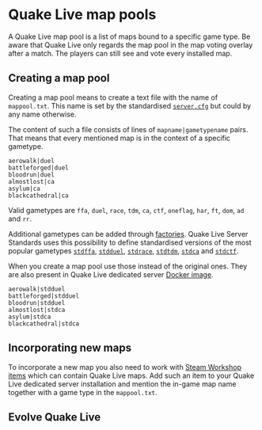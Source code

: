 # Quake Live map pools

A Quake Live map pool is a list of maps bound to a specific game type. Be aware that Quake Live only regards the map pool in the map voting overlay after a match. The players can still see and vote every installed map.

## Creating a map pool

Creating a map pool means to create a text file with the name of `mappool.txt`. This name is set by the standardised [`server.cfg`](https://github.com/quakelive-server-standards/quakelive-server-standards/tree/master/configs/standard) but could by any name otherwise.

The content of such a file consists of lines of `mapname|gametypename` pairs. That means that every mentioned map is in the context of a specific gametype.

```
aerowalk|duel
battleforged|duel
bloodrun|duel
almostlost|ca
asylum|ca
blackcathedral|ca
```

Valid gametypes are `ffa`, `duel`, `race`, `tdm`, `ca`, `ctf`, `oneflag`, `har`, `ft`, `dom`, `ad` and `rr`.

Additional gametypes can be added through [factories](https://github.com/quakelive-server-standards/quakelive-server-standards/tree/master/factories#readme). Quake Live Server Standards uses this possibility to define standardised versions of the most popular gametypes [`stdffa`](https://github.com/quakelive-server-standards/quakelive-server-standards/tree/master/factories/standard/ffa), [`stdduel`](https://github.com/quakelive-server-standards/quakelive-server-standards/tree/master/factories/standard/duel), [`stdrace`](https://github.com/quakelive-server-standards/quakelive-server-standards/tree/master/factories/standard/race), [`stdtdm`](https://github.com/quakelive-server-standards/quakelive-server-standards/tree/master/factories/standard/tdm), [`stdca`](https://github.com/quakelive-server-standards/quakelive-server-standards/tree/master/factories/standard/ca) and [`stdctf`](https://github.com/quakelive-server-standards/quakelive-server-standards/tree/master/factories/standard/ctf).

When you create a map pool use those instead of the original ones. They are also present in Quake Live dedicated server [Docker image](https://github.com/quakelive-server-standards/quakelive-server-standards/tree/master/docker).

```
aerowalk|stdduel
battleforged|stdduel
bloodrun|stdduel
almostlost|stdca
asylum|stdca
blackcathedral|stdca
```

## Incorporating new maps

To incorporate a new map you also need to work with [Steam Workshop items](https://github.com/quakelive-server-standards/quakelive-server-standards/tree/master/workshop) which can contain Quake Live maps. Add such an item to your Quake Live dedicated server installation and mention the in-game map name together with a game type in the `mappool.txt`.

## Evolve Quake Live
